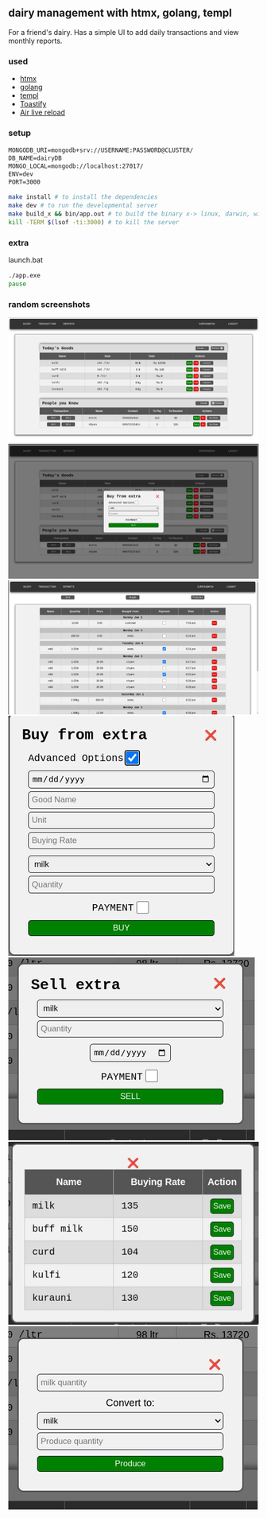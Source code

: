## dairy management with htmx, golang, templ

For a friend's dairy. Has a simple UI to add daily transactions and view monthly reports.

### used

-   [htmx](https://htmx.org/)
-   [golang](https://golang.org/)
-   [templ](https://templ.guide/quick-start/installation/)
-   [Toastify](https://github.com/apvarun/toastify-js/blob/master/README.md)
-   [Air live reload](https://github.com/cosmtrek/air)

### setup

```env
MONGODB_URI=mongodb+srv://USERNAME:PASSWORD@CLUSTER/
DB_NAME=dairyDB
MONGO_LOCAL=mongodb://localhost:27017/
ENV=dev
PORT=3000
```

```bash
make install # to install the dependencies
make dev # to run the developmental server
make build_x && bin/app.out # to build the binary x-> linux, darwin, windows
kill -TERM $(lsof -ti:3000) # to kill the server
```

### extra

launch.bat

```bat
./app.exe
pause
```

### random screenshots

![homePage](./assets/home.png)
![popup](./assets/buyPage.png)
![transactionPage](./assets/transPage.png)
![buy](./assets/buy.png)
![sell](./assets/sell.png)
![rate](./assets/customRate.png)
![produce](./assets/produce.png)

<!--
https://www.gomponents.com/
https://github.com/maragudk/gomponents

https://go-fuego.github.io/fuego/  -> frameworks (supports templates/templ/gomponents)
https://github.com/go-fuego/fuego
-->
